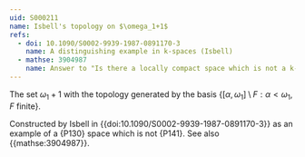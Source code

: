 ```yaml
---
uid: S000211
name: Isbell's topology on $\omega_1+1$
refs:
  - doi: 10.1090/S0002-9939-1987-0891170-3
    name: A distinguishing example in k-spaces (Isbell)
  - mathse: 3904987
    name: Answer to "Is there a locally compact space which is not a k-space"
---
```


The set $\omega_1+1$ with the topology generated by the basis
$\{[\alpha,\omega_1]\setminus F:\alpha<\omega_1,F\text{ finite}\}$.

Constructed by Isbell in
{{doi:10.1090/S0002-9939-1987-0891170-3}}
as an example of a {P130} space which is not {P141}.
See also {{mathse:3904987}}.
